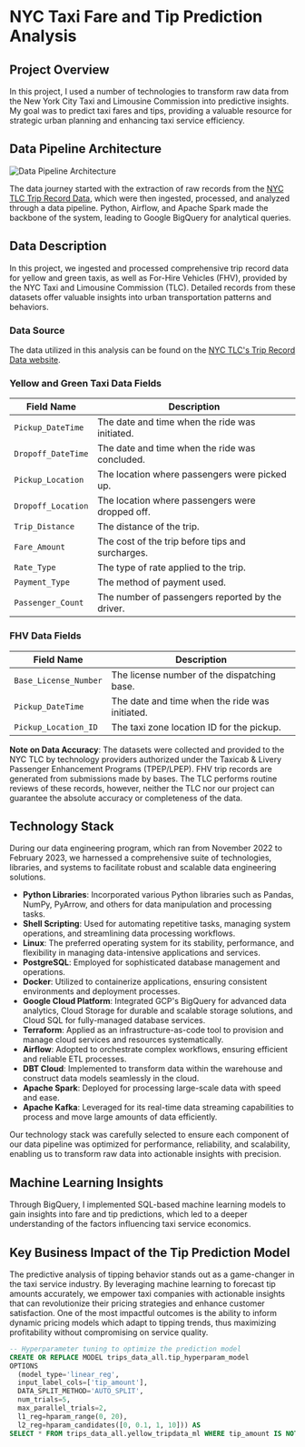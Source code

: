 # NYC Taxi Fare and Tip Prediction Analysis

## Project Overview

In this project, I used a number of technologies to transform raw data from the New York City Taxi and Limousine Commission into predictive insights. My goal was to predict taxi fares and tips, providing a valuable resource for strategic urban planning and enhancing taxi service efficiency.

## Data Pipeline Architecture

![Data Pipeline Architecture](data-engineering-program\de-program-architecture.png)

The data journey started with the extraction of raw records from the [NYC TLC Trip Record Data](https://www.nyc.gov/site/tlc/about/tlc-trip-record-data.page), which were then ingested, processed, and analyzed through a data pipeline. Python, Airflow, and Apache Spark made the backbone of the system, leading to Google BigQuery for analytical queries.

## Data Description

In this project, we ingested and processed comprehensive trip record data for yellow and green taxis, as well as For-Hire Vehicles (FHV), provided by the NYC Taxi and Limousine Commission (TLC). Detailed records from these datasets offer valuable insights into urban transportation patterns and behaviors.

### Data Source

The data utilized in this analysis can be found on the [NYC TLC's Trip Record Data website](https://www.nyc.gov/site/tlc/about/tlc-trip-record-data.page).

### Yellow and Green Taxi Data Fields

| Field Name             | Description                                      |
|------------------------|--------------------------------------------------|
| `Pickup_DateTime`      | The date and time when the ride was initiated.   |
| `Dropoff_DateTime`     | The date and time when the ride was concluded.   |
| `Pickup_Location`      | The location where passengers were picked up.    |
| `Dropoff_Location`     | The location where passengers were dropped off.  |
| `Trip_Distance`        | The distance of the trip.                        |
| `Fare_Amount`          | The cost of the trip before tips and surcharges. |
| `Rate_Type`            | The type of rate applied to the trip.            |
| `Payment_Type`         | The method of payment used.                      |
| `Passenger_Count`      | The number of passengers reported by the driver. |

### FHV Data Fields

| Field Name               | Description                                    |
|--------------------------|------------------------------------------------|
| `Base_License_Number`    | The license number of the dispatching base.    |
| `Pickup_DateTime`        | The date and time when the ride was initiated. |
| `Pickup_Location_ID`     | The taxi zone location ID for the pickup.      |

**Note on Data Accuracy**: The datasets were collected and provided to the NYC TLC by technology providers authorized under the Taxicab & Livery Passenger Enhancement Programs (TPEP/LPEP). FHV trip records are generated from submissions made by bases. The TLC performs routine reviews of these records, however, neither the TLC nor our project can guarantee the absolute accuracy or completeness of the data.

## Technology Stack

During our data engineering program, which ran from November 2022 to February 2023, we harnessed a comprehensive suite of technologies, libraries, and systems to facilitate robust and scalable data engineering solutions.

- **Python Libraries**: Incorporated various Python libraries such as Pandas, NumPy, PyArrow, and others for data manipulation and processing tasks.
- **Shell Scripting**: Used for automating repetitive tasks, managing system operations, and streamlining data processing workflows.
- **Linux**: The preferred operating system for its stability, performance, and flexibility in managing data-intensive applications and services.
- **PostgreSQL**: Employed for sophisticated database management and operations.
- **Docker**: Utilized to containerize applications, ensuring consistent environments and deployment processes.
- **Google Cloud Platform**: Integrated GCP's BigQuery for advanced data analytics, Cloud Storage for durable and scalable storage solutions, and Cloud SQL for fully-managed database services.
- **Terraform**: Applied as an infrastructure-as-code tool to provision and manage cloud services and resources systematically.
- **Airflow**: Adopted to orchestrate complex workflows, ensuring efficient and reliable ETL processes.
- **DBT Cloud**: Implemented to transform data within the warehouse and construct data models seamlessly in the cloud.
- **Apache Spark**: Deployed for processing large-scale data with speed and ease.
- **Apache Kafka**: Leveraged for its real-time data streaming capabilities to process and move large amounts of data efficiently.

Our technology stack was carefully selected to ensure each component of our data pipeline was optimized for performance, reliability, and scalability, enabling us to transform raw data into actionable insights with precision.

## Machine Learning Insights

Through BigQuery, I implemented SQL-based machine learning models to gain insights into fare and tip predictions, which led to a deeper understanding of the factors influencing taxi service economics. 

## Key Business Impact of the Tip Prediction Model

The predictive analysis of tipping behavior stands out as a game-changer in the taxi service industry. By leveraging machine learning to forecast tip amounts accurately, we empower taxi companies with actionable insights that can revolutionize their pricing strategies and enhance customer satisfaction. One of the most impactful outcomes is the ability to inform dynamic pricing models which adapt to tipping trends, thus maximizing profitability without compromising on service quality.

```sql
-- Hyperparameter tuning to optimize the prediction model
CREATE OR REPLACE MODEL trips_data_all.tip_hyperparam_model
OPTIONS
  (model_type='linear_reg',
  input_label_cols=['tip_amount'],
  DATA_SPLIT_METHOD='AUTO_SPLIT',
  num_trials=5,
  max_parallel_trials=2,
  l1_reg=hparam_range(0, 20),
  l2_reg=hparam_candidates([0, 0.1, 1, 10])) AS
SELECT * FROM trips_data_all.yellow_tripdata_ml WHERE tip_amount IS NOT NULL;